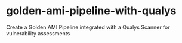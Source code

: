 # golden-ami-pipeline-with-qualys
Create a Golden AMI Pipeline integrated with a Qualys Scanner for vulnerability assessments
